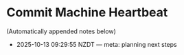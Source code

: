 # Commit Machine Heartbeat

(Automatically appended notes below)
- 2025-10-13 09:29:55 NZDT — meta: planning next steps
